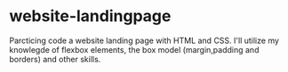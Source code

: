 # website-landingpage
Parcticing code a website landing page with HTML and CSS. I'll utilize my knowlegde of flexbox elements, the box model (margin,padding and borders)  and other skills.
